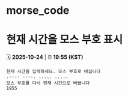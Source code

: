 # morse_code
# 현재 시간을 모스 부호 표시
<!-- MORSE_TIME_START -->
🗓️ **2025-10-24** | ⏰ **19:55 (KST)**

```
현재 시간을 입력하세요. 모스 부호로 바꿉니다
.---- ----. ..... .....
모스 부호를 다시 현재 시간으로 바꿉니다
1955
```
<!-- MORSE_TIME_END -->
